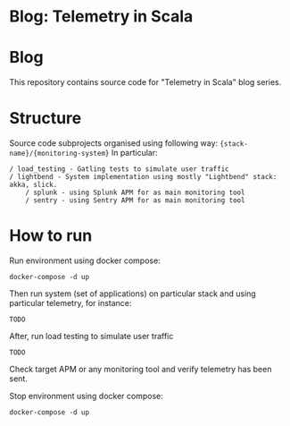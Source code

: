 # Blog: Telemetry in Scala

# Blog
This repository contains source code for "Telemetry in Scala" blog series. 

# Structure
Source code subprojects organised using following way: `{stack-name}/{monitoring-system}`
In particular:
```
/ load_testing - Gatling tests to simulate user traffic
/ lightbend - System implementation using mostly "Lightbend" stack: akka, slick.
    / splunk - using Splunk APM for as main monitoring tool
    / sentry - using Sentry APM for as main monitoring tool
```

# How to run
Run environment using docker compose:
```
docker-compose -d up
```

Then run system (set of applications) on particular stack and using particular telemetry, for instance:
```
TODO
```

After, run load testing to simulate user traffic 
```
TODO
```

Check target APM or any monitoring tool and verify telemetry has been sent. 

Stop environment using docker compose:
```
docker-compose -d up
```